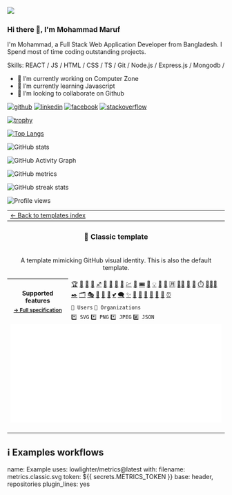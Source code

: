 

![](https://scontent.fdac14-1.fna.fbcdn.net/v/t39.30808-6/280423024_1011131923107354_8196128496511282366_n.jpg?_nc_cat=104&ccb=1-6&_nc_sid=ab6a21&_nc_ohc=OcD-M9KazPQAX9GT0fF&_nc_ht=scontent.fdac14-1.fna&oh=00_AT9qAahndEXlWCrKzcVBmljl401-0eIeuMalYd3hWclf1Q&oe=627E68B1)

### Hi there 👋, I'm Mohammad Maruf


I'm Mohammad, a Full Stack Web Application Developer from Bangladesh. I Spend most of time coding outstanding projects.

Skills:  REACT / JS / HTML / CSS / TS / Git / Node.js / Express.js / Mongodb / 

- 🔭 I’m currently working on Computer Zone 
- 🌱 I’m currently learning Javascript 
- 👯 I’m looking to collaborate on Github 

[<img src='https://cdn.jsdelivr.net/npm/simple-icons@3.0.1/icons/github.svg' alt='github' height='40'>](https://github.com/Maruf200008)  [<img src='https://cdn.jsdelivr.net/npm/simple-icons@3.0.1/icons/linkedin.svg' alt='linkedin' height='40'>](https://www.linkedin.com/in/md-maruf-gazi-a77b9621a/)  [<img src='https://cdn.jsdelivr.net/npm/simple-icons@3.0.1/icons/facebook.svg' alt='facebook' height='40'>](https://www.facebook.com/profile.php?id=100026316661875)  [<img src='https://cdn.jsdelivr.net/npm/simple-icons@3.0.1/icons/stackoverflow.svg' alt='stackoverflow' height='40'>](https://stackoverflow.com/users/users/11288573/mohammad-maruf)  


[![trophy](https://github-profile-trophy.vercel.app/?username=Maruf200008)](https://github.com/ryo-ma/github-profile-trophy)

[![Top Langs](https://github-readme-stats.vercel.app/api/top-langs/?username=Maruf200008)](https://github.com/anuraghazra/github-readme-stats)

![GitHub stats](https://github-readme-stats.vercel.app/api?username=Maruf200008&show_icons=true&count_private=true)  

![GitHub Activity Graph](https://activity-graph.herokuapp.com/graph?username=Maruf200008)  

![GitHub metrics](https://metrics.lecoq.io/Maruf200008)  

![GitHub streak stats](https://github-readme-streak-stats.herokuapp.com/?user=Maruf200008)  

![Profile views](https://gpvc.arturio.dev/Maruf200008)  


<!--header-->
<table>
  <tr><td colspan="2"><a href="/README.md#%EF%B8%8F-templates">← Back to templates index</a></td></tr>
  <tr><th colspan="2"><h3>📗 Classic template</h3></th></tr>
  <tr><td colspan="2" align="center"><p>A template mimicking GitHub visual identity.
This is also the default template.</p>
</td></tr>
  <tr>
    <th rowspan="3">Supported features<br><sub><a href="metadata.yml">→ Full specification</a></sub></th>
    <td><a href="/source/plugins/achievements/README.md" title="🏆 Achievements">🏆</a> <a href="/source/plugins/activity/README.md" title="📰 Recent activity">📰</a> <a href="/source/plugins/anilist/README.md" title="🌸 Anilist watch list and reading list">🌸</a> <a href="/source/plugins/calendar/README.md" title="📆 Calendar">📆</a> <a href="/source/plugins/code/README.md" title="♐ Code snippet of the day">♐</a> <a href="/source/plugins/fortune/README.md" title="🥠 Fortune">🥠</a> <a href="/source/plugins/nightscout/README.md" title="💉 Nightscout">💉</a> <a href="/source/plugins/poopmap/README.md" title="💩 PoopMap plugin">💩</a> <a href="/source/plugins/screenshot/README.md" title="📸 Website screenshot">📸</a> <a href="/source/plugins/stock/README.md" title="💹 Stock prices">💹</a> <a href="/source/plugins/discussions/README.md" title="💬 Discussions">💬</a> <a href="/source/plugins/followup/README.md" title="🎟️ Follow-up of issues and pull requests">🎟️</a> <a href="/source/plugins/gists/README.md" title="🎫 Gists">🎫</a> <a href="/source/plugins/habits/README.md" title="💡 Coding habits">💡</a> <a href="/source/plugins/introduction/README.md" title="🙋 Introduction">🙋</a> <a href="/source/plugins/isocalendar/README.md" title="📅 Isometric commit calendar">📅</a> <a href="/source/plugins/languages/README.md" title="🈷️ Most used languages">🈷️</a> <a href="/source/plugins/lines/README.md" title="👨‍💻 Lines of code changed">👨‍💻</a> <a href="/source/plugins/music/README.md" title="🎼 Music plugin">🎼</a> <a href="/source/plugins/notable/README.md" title="🎩 Notable contributions">🎩</a> <a href="/source/plugins/pagespeed/README.md" title="⏱️ Website performances">⏱️</a> <a href="/source/plugins/people/README.md" title="🧑‍🤝‍🧑 People plugin">🧑‍🤝‍🧑</a> <a href="/source/plugins/posts/README.md" title="✒️ Recent posts">✒️</a> <a href="/source/plugins/projects/README.md" title="🗂️ Active projects">🗂️</a> <a href="/source/plugins/reactions/README.md" title="🎭 Comment reactions">🎭</a> <a href="/source/plugins/repositories/README.md" title="📓 Repositories">📓</a> <a href="/source/plugins/rss/README.md" title="🗼 Rss feed">🗼</a> <a href="/source/plugins/skyline/README.md" title="🌇 GitHub Skyline 3D calendar">🌇</a> <a href="/source/plugins/sponsors/README.md" title="💕 GitHub Sponsors">💕</a> <a href="/source/plugins/stackoverflow/README.md" title="🗨️ StackOverflow plugin">🗨️</a> <a href="/source/plugins/stargazers/README.md" title="✨ Stargazers over last weeks">✨</a> <a href="/source/plugins/starlists/README.md" title="💫 Starlists">💫</a> <a href="/source/plugins/stars/README.md" title="🌟 Recently starred repositories">🌟</a> <a href="/source/plugins/support/README.md" title="💭 GitHub Community Support">💭</a> <a href="/source/plugins/topics/README.md" title="📌 Starred topics">📌</a> <a href="/source/plugins/traffic/README.md" title="🧮 Repositories traffic">🧮</a> <a href="/source/plugins/tweets/README.md" title="🐤 Latest tweets">🐤</a> <a href="/source/plugins/wakatime/README.md" title="⏰ WakaTime plugin">⏰</a></td>
  </tr>
  <tr>
    <td><code>👤 Users</code> <code>👥 Organizations</code></td>
  </tr>
  <tr>
    <td><code>*️⃣ SVG</code> <code>*️⃣ PNG</code> <code>*️⃣ JPEG</code> <code>#️⃣ JSON</code></td>
  </tr>
  <tr>
    <td colspan="2" align="center">
      <img src="https://github.com/lowlighter/metrics/blob/examples/metrics.classic.svg" alt=""></img>
      <img width="900" height="1" alt="">
    </td>
  </tr>
</table>
<!--/header-->

## ℹ️ Examples workflows


name: Example
uses: lowlighter/metrics@latest
with:
  filename: metrics.classic.svg
  token: ${{ secrets.METRICS_TOKEN }}
  base: header, repositories
  plugin_lines: yes
